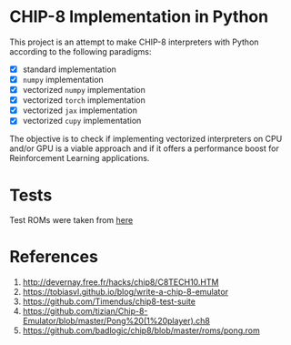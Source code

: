 # CHIP-8 Implementation in Python

This project is an attempt to make CHIP-8 interpreters with Python according to the following paradigms:

- [X] standard implementation
- [X] `numpy` implementation
- [X] vectorized `numpy` implementation
- [X] vectorized `torch` implementation
- [X] vectorized `jax` implementation
- [X] vectorized `cupy` implementation

The objective is to check if implementing vectorized interpreters on CPU and/or GPU is a viable approach and if it offers a performance boost for Reinforcement Learning applications.

# Tests

Test ROMs were taken from [here](https://github.com/Timendus/chip8-test-suite?tab=readme-ov-file#available-tests)

# References

1. http://devernay.free.fr/hacks/chip8/C8TECH10.HTM
2. https://tobiasvl.github.io/blog/write-a-chip-8-emulator
3. https://github.com/Timendus/chip8-test-suite
4. https://github.com/tizian/Chip-8-Emulator/blob/master/Pong%20(1%20player).ch8
5. https://github.com/badlogic/chip8/blob/master/roms/pong.rom

